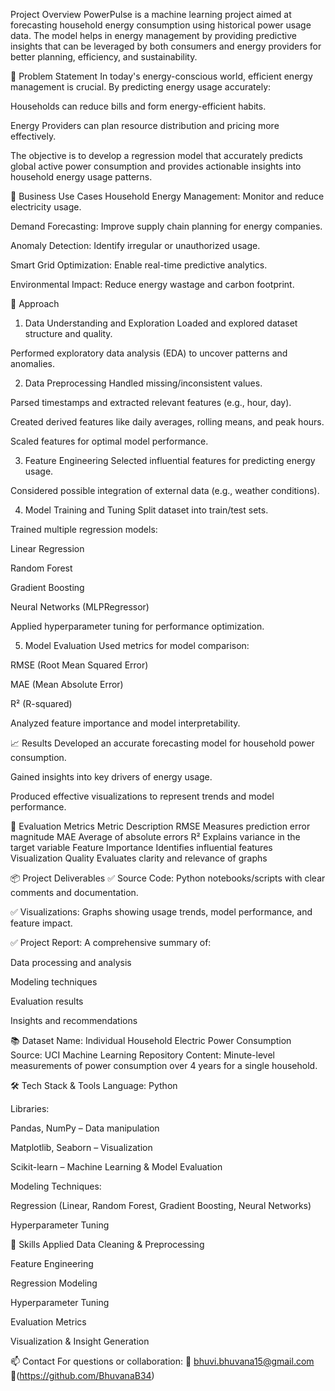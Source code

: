  Project Overview
PowerPulse is a machine learning project aimed at forecasting household energy consumption using historical power usage data. The model helps in energy management by providing predictive insights that can be leveraged by both consumers and energy providers for better planning, efficiency, and sustainability.

🎯 Problem Statement
In today's energy-conscious world, efficient energy management is crucial. By predicting energy usage accurately:

Households can reduce bills and form energy-efficient habits.

Energy Providers can plan resource distribution and pricing more effectively.

The objective is to develop a regression model that accurately predicts global active power consumption and provides actionable insights into household energy usage patterns.

💼 Business Use Cases
Household Energy Management: Monitor and reduce electricity usage.

Demand Forecasting: Improve supply chain planning for energy companies.

Anomaly Detection: Identify irregular or unauthorized usage.

Smart Grid Optimization: Enable real-time predictive analytics.

Environmental Impact: Reduce energy wastage and carbon footprint.

🔧 Approach
1. Data Understanding and Exploration
Loaded and explored dataset structure and quality.

Performed exploratory data analysis (EDA) to uncover patterns and anomalies.

2. Data Preprocessing
Handled missing/inconsistent values.

Parsed timestamps and extracted relevant features (e.g., hour, day).

Created derived features like daily averages, rolling means, and peak hours.

Scaled features for optimal model performance.

3. Feature Engineering
Selected influential features for predicting energy usage.

Considered possible integration of external data (e.g., weather conditions).

4. Model Training and Tuning
Split dataset into train/test sets.

Trained multiple regression models:

Linear Regression

Random Forest

Gradient Boosting

Neural Networks (MLPRegressor)

Applied hyperparameter tuning for performance optimization.

5. Model Evaluation
Used metrics for model comparison:

RMSE (Root Mean Squared Error)

MAE (Mean Absolute Error)

R² (R-squared)

Analyzed feature importance and model interpretability.

📈 Results
Developed an accurate forecasting model for household power consumption.

Gained insights into key drivers of energy usage.

Produced effective visualizations to represent trends and model performance.

🧪 Evaluation Metrics
Metric	Description
RMSE	Measures prediction error magnitude
MAE	Average of absolute errors
R²	Explains variance in the target variable
Feature Importance	Identifies influential features
Visualization Quality	Evaluates clarity and relevance of graphs

📦 Project Deliverables
✅ Source Code: Python notebooks/scripts with clear comments and documentation.

✅ Visualizations: Graphs showing usage trends, model performance, and feature impact.

✅ Project Report: A comprehensive summary of:

Data processing and analysis

Modeling techniques

Evaluation results

Insights and recommendations

📚 Dataset
Name: Individual Household Electric Power Consumption
Source: UCI Machine Learning Repository
Content: Minute-level measurements of power consumption over 4 years for a single household.

🛠️ Tech Stack & Tools
Language: Python

Libraries:

Pandas, NumPy – Data manipulation

Matplotlib, Seaborn – Visualization

Scikit-learn – Machine Learning & Model Evaluation

Modeling Techniques:

Regression (Linear, Random Forest, Gradient Boosting, Neural Networks)

Hyperparameter Tuning

📌 Skills Applied
Data Cleaning & Preprocessing

Feature Engineering

Regression Modeling

Hyperparameter Tuning

Evaluation Metrics

Visualization & Insight Generation

📫 Contact
For questions or collaboration:
📧 bhuvi.bhuvana15@gmail.com
🔗(https://github.com/BhuvanaB34)

